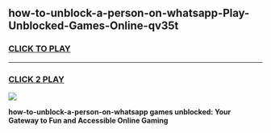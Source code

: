 
## how-to-unblock-a-person-on-whatsapp-Play-Unblocked-Games-Online-qv35t
<h3>
<a href="https://premium76.site?title=how-to-unblock-a-person-on-whatsapp&ref=25A">CLICK TO PLAY</a></h3>
<hr>

<h3>
<a href="https://premium76.site?title=how-to-unblock-a-person-on-whatsapp&ref=25A">CLICK 2 PLAY</a>
  
</h3>

<a href="https://premium76.site?title=how-to-unblock-a-person-on-whatsapp&ref=25A"><img src="https://clearcache.store/games.png"></a>


**how-to-unblock-a-person-on-whatsapp games unblocked: Your Gateway to Fun and Accessible Online Gaming**
